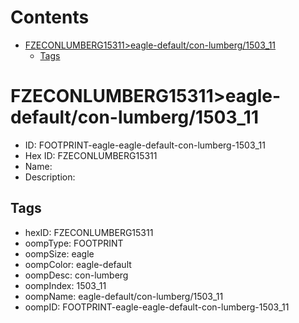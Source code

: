 



Contents
========

* [FZECONLUMBERG15311>eagle-default/con-lumberg/1503_11](#fzeconlumberg15311eagle-defaultcon-lumberg1503_11)
	* [Tags](#tags)

# FZECONLUMBERG15311>eagle-default/con-lumberg/1503_11

- ID: FOOTPRINT-eagle-eagle-default-con-lumberg-1503_11
- Hex ID: FZECONLUMBERG15311
- Name: 
- Description: 

## Tags

- hexID: FZECONLUMBERG15311
- oompType: FOOTPRINT
- oompSize: eagle
- oompColor: eagle-default
- oompDesc: con-lumberg
- oompIndex: 1503_11
- oompName: eagle-default/con-lumberg/1503_11
- oompID: FOOTPRINT-eagle-eagle-default-con-lumberg-1503_11
